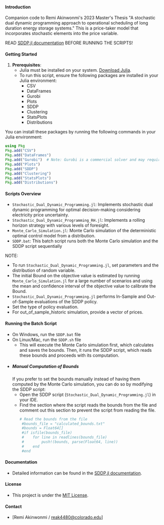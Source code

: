 #### Introduction
Companion code to Remi Akinwonmi's 2023 Master's Thesis "A stochastic dual dynamic programming approach to operational scheduling of long duration energy storage systems." This is a price-taker model that incorporates stochastic elements into the price variable.

READ [SDDP.jl documentation](https://sddp.dev/stable) BEFORE RUNNING THE SCRIPTS!

#### Getting Started
1. **Prerequisites**: 
   - Julia must be installed on your system. [Download Julia](https://julialang.org/downloads/).
   - To run this script, ensure the following packages are installed in your Julia environment:
      - CSV
      - DataFrames
      - Gurobi
      - Plots
      - SDDP
      - Clustering
      - StatsPlots
      - Distributions

You can install these packages by running the following commands in your Julia environment:

```julia
using Pkg
Pkg.add("CSV")
Pkg.add("DataFrames")
Pkg.add("Gurobi")  # Note: Gurobi is a commercial solver and may require a license.
Pkg.add("Plots")
Pkg.add("SDDP")
Pkg.add("Clustering")
Pkg.add("StatsPlots")
Pkg.add("Distributions")
```

#### Scripts Overview
- `Stochastic_Dual_Dynamic_Programming.jl`: Implements stochastic dual dynamic programming for optimal decision-making considering electricity price uncertainty.
- `Stochastic_Dual_Dynamic_Programming_RH.jl`: Implements a rolling horizon strategy with various levels of foresight.
- `Monte_Carlo_Simulation.jl`: Monte Carlo simulation of the deterministic optimal control model from a distribution.
- `SDDP.bat`: This batch script runs both the Monte Carlo simulation and the SDDP script sequentially

NOTE:
- To run `Stochastic_Dual_Dynamic_Programming.jl`, set parameters and the distribution of random variable.
- The initial Bound on the objective value is estimated by running `Monte_Carlo_Simulation.jl` for a large number of scenarios and using the mean and confidence interval of the objective value to calibrate the Bound.
- `Stochastic_Dual_Dynamic_Programming.jl` performs In-Sample and Out-of-Sample evaluations of the SDDP policy.
- Set the type of policy evaluation.
- For out_of_sample_historic simulation, provide a vector of prices.

#### Running the Batch Script
- On Windows, run the `SDDP.bat` file
- On Linux/Mac, run the `SDDP.sh` file
   - This will execute the Monte Carlo simulation first, which calculates and saves the bounds. Then, it runs the SDDP script, which reads these bounds and proceeds with its computation.
- ##### Manual Computation of Bounds
   If you prefer to set the bounds manually instead of having them computed by the Monte Carlo simulation, you can do so by modifying the SDDP script:
   - Open the SDDP script (`Stochastic_Dual_Dynamic_Programming.jl`) in your IDE.
   - Find the section where the script reads the bounds from the file and comment out this section to prevent the script from reading the file.
     ```julia
     # Read the bounds from the file
      #bounds_file = "calculated_bounds.txt"
      #bounds = Float64[]
      #if isfile(bounds_file)
      #    for line in readlines(bounds_file)
      #        push!(bounds, parse(Float64, line))
      #    end
      #end
     ```
#### Documentation
- Detailed information can be found in the [SDDP.jl documentation](https://sddp.dev/stable).

#### License
- This project is under the [MIT License](LICENSE).

#### Contact
- [Remi Akinwonmi / reak4480@colorado.edu]
